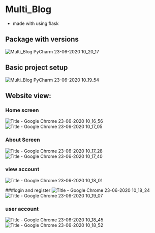 # Multi_Blog
- made with using flask 

## Package with versions
![Multi_Blog PyCharm 23-06-2020 10_20_17](https://user-images.githubusercontent.com/62887866/85362168-6b881600-b53b-11ea-8792-40c4981404fe.png)


## Basic project setup
![Multi_Blog PyCharm 23-06-2020 10_19_54](https://user-images.githubusercontent.com/62887866/85362166-6925bc00-b53b-11ea-8b59-82058974032f.png)



## Website view:
  ### Home screen
  ![Title - Google Chrome 23-06-2020 10_16_56](https://user-images.githubusercontent.com/62887866/85362172-6c20ac80-b53b-11ea-966f-bd2b343d16c3.png)
![Title - Google Chrome 23-06-2020 10_17_05](https://user-images.githubusercontent.com/62887866/85362174-6dea7000-b53b-11ea-93db-792d3c61e6b7.png)

  ### About Screen
  ![Title - Google Chrome 23-06-2020 10_17_28](https://user-images.githubusercontent.com/62887866/85362178-6fb43380-b53b-11ea-9fdc-9c69f59f0e14.png)
![Title - Google Chrome 23-06-2020 10_17_40](https://user-images.githubusercontent.com/62887866/85362181-717df700-b53b-11ea-9e4b-b066fa7d9031.png)


  ### view account
  ![Title - Google Chrome 23-06-2020 10_18_01](https://user-images.githubusercontent.com/62887866/85362182-72168d80-b53b-11ea-8a3c-02b68b3a6eea.png)

  ###login and register
  ![Title - Google Chrome 23-06-2020 10_18_24](https://user-images.githubusercontent.com/62887866/85362184-7347ba80-b53b-11ea-8a66-6585ca95faba.png)
  ![Title - Google Chrome 23-06-2020 10_19_07](https://user-images.githubusercontent.com/62887866/85362190-76db4180-b53b-11ea-8739-8b81515650aa.png)

  ### user account
  
![Title - Google Chrome 23-06-2020 10_18_45](https://user-images.githubusercontent.com/62887866/85362185-73e05100-b53b-11ea-8675-e71efe4986d2.png)
![Title - Google Chrome 23-06-2020 10_18_52](https://user-images.githubusercontent.com/62887866/85362188-75117e00-b53b-11ea-9dd7-3cdfa6ace180.png)


